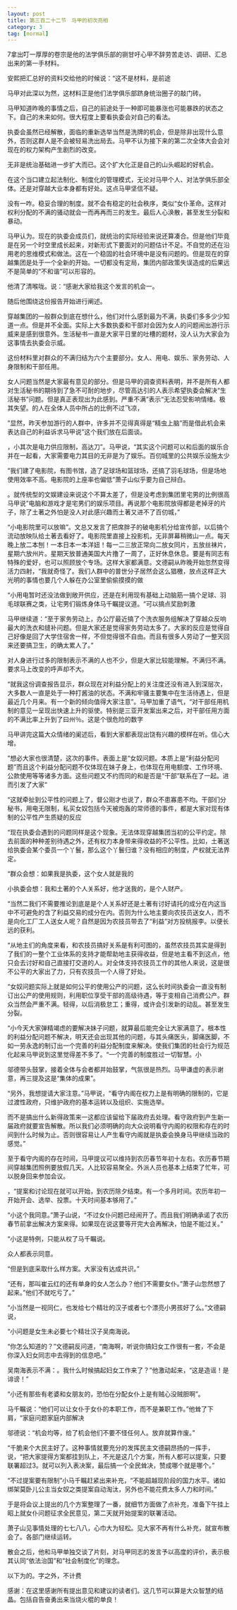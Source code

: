 ```yaml
---
layout: post
title: 第三百二十二节　马甲的初次亮相
category: 3
tag: [normal]
---
```


7拿出叮一厚厚的卷宗是他的法学俱乐部的铡甘吁心甲不辞劳苦走访、调研、汇总出来的第一手材料。

安熙把汇总好的资料交给他的时候说：“这不是材料，是前途

马甲对此深以为然，这材料正是他们法学俱乐部跻身统治圈子的敲门砖。

马甲知道昨晚的事情之后，自己的前途处于一种即可能暴涨也可能暴跌的状态之下。自己的未来如何。很大程度上要看执委会对自己的看法。

执委会虽然已经解散，面临的重新选举当然是洗牌的机会，但是除非出现什么意外，否则这群人是不会被轻易洗出局去。马甲不认为接下来的第二次全体大会会对现在的权力架构产生剧烈的改变。

无非是统治基础进一步扩大而已。这个扩大化正是自己的山头崛起的好机会。

在这个当口建立起法制化、制度化的管理模式，无论对马甲个人、对法学俱乐部全体。还是对穿越大业本身都有好处。这点马甲坚信不疑。

没有一咋。稳妥合理的制度。就不会有稳定的社会秩序，类似“女仆革命。这样对权利分配的不满的骚动就会一而再再而三的发生。最后人心涣散，甚至发生分裂和暴动。

马甲认为。现在的执委会成员们，就统治的实际经验来说还算凑合。但是他们毕竟是在另一个时空里成长起来，对新形式下要面对的问题估计不足。不自觉的还在沿用老的思维模式和做法。这在一个稳固的社会环境中是没有问题的。但是现在的穿越集团是处于一个全新的开始。一切都没有定局，集团内部政策失误造成的后果远不是简单的“不和谐”可以形容的。

他清了清喉咙。说：“感谢大家给我这个发言的机会一。

随后他围绕这份报告开始进行阐述。

穿越集团的一般群众到底在想什么，他们对什么感到最为不满，执委们多多少少知道一点。但是并不全面。实际上大多数执委和干部对会因为女人的问题闹出游行示威来是感到很意外。生活秘书一直是大家平日里的吐槽的题材，没人认为大家会为这事情去执委会示威。

这份材料里对群众的不满归结为六个主要部分。女人、用电、娱乐、家务劳动、人身限制和干部任用。

女人问题当然是大家最有意见的部分。但是马甲的调查资料表明，并不是所有人都对生活秘书的期待到了急不可耐的地步，尽管高达引的人表示希望执委会解决“生活秘书”问题。但是真正表现出为此感到。严重不满”表示“无法忍受影响情绪。极其失望。的人在全体人员中所占的比例不过飞凉，

”显然，昨天参加游行的人群中，许多并不见得真得是“精虫上脑”而是借此机会来表达自己的利益诉求马甲说”这个我们放在后面谈。

，小其次是电力供应限制，高达刀”。马甲说，“其实这个问题可以和后面的娱乐合并在一起看，大家需要电力其目的无非是为了娱乐。百仞城里的公共娱乐设施太少

”我们建了电影院，有图书馆，造了足球场和篮球场，还搞了羽毛球场，但是场地使用效率不高。电影院的上座率也偏低”萧子山似乎要为自己辩白。

。就传统型的文娱建设来说这个不算太差了，但是没考虑到集团里宅男的比例很高马甲说”电脑和游戏才是宅男们的娱乐项目。再说那个电影院放得都是老掉牙的片子，除了土著之外怕是没人对此感兴趣而土著又进不了百仞城，”

“小电影院里可以放嘛”。文总又发言了把席胖子的破电影机分给宣传部，以后搞个流动放映队给土著去看好了。电影院里直接上投影机，无非屏幕稍微山一点。每天晚上放二本刨！一本日本一本洋妞！每一二三放正常向二放女同片，五放丝袜片，星期六放州片。星期天放普通美国大片撸了一周了，正好休息休息。要是有同志有特殊的爱好，也可以照顾放个专场。这样大家都满意。文德嗣从昨晚开始忽然变得活力四射，“我就奇怪了。我们人群中的普世分子居然会这么猖檄，放点这样正大光明的事情也要几个人躲在办公室里偷偷摸摸的做

“小用电暂时还没法做到敞开供应，还是在利用现有基础上动脑筋一搞个足球、羽毛球联赛之类，让宅男们锻炼身体马千瞩提议道。“可以搞点奖励刺激

马甲继续道：“至于家务劳动上，办公厅最近搞了个洗衣服务组解决了穿越众反响最大的洗衣和缝补问题。但是大家还是觉得家务劳动太多了。大家的反应是觉得自己好像是回了大学住宿舍一样，不但觉得很不自由。而且有很多人劳动了一整天回来还要搞卫生，的确太累人了。”

对人身进行过多的限制表示不满的人也不少，但是大家比较能理解。不满归不满。要求马上改变的呼声却不大。

“就我这份调查报告显示，群众现在对利益分配上的关注度还没有进入到深层次，大多数人一直是处于一种打酱油的状态。不满和牢骚主要集中在生活待遇上，但是最近几个月来。有一个新的倾向值得大家注意”。马甲加重了语气，“对干部任用机制的意见一呈现出快速上升的驱使。特别是三亚开发案出来之后，对干部任用方面的不满比率上升到了曰州％。这是个很危险的数字

马甲讲完这篇大众情绪的阑述后，看到大家都表现出饶有兴趣的模样在听。信心大增。

”想必大家也很清楚，这次的事件。表面上是“女奴问题。本质上是“利益分配问题”而且这个利益分配问题不仅体现在妹子身上，也体现在用电额度、工作环境、公款使用等等诸多方面。这些问题又不约而同的和是否是“干部”联系在了一起。进而引发了大家“

“这就牵扯到公平性的问题上了，督公刚才也说了，群众不患寡患不均。干部们分秘书，用电无限制，私买女奴包括今天被炮轰的常师德的事件，都是大家对现有体制的公平性产生质疑的反应

“现在执委会遇到的问题同样是这个现象。无法体现穿越集团当初的公平约定。除去前面的种种差别待遇之外，还有权力本身带来得收益的不公平性。比如，土著送给执委会某个委员一个丫鬟，那么这个丫鬟归谁？没有相应的制度，产权就无法界定。

“群众会想：如果我是执委，这个女人就是我的

小执委会想：我和土著的个人关系好，他才送我的，是个人财产。

“当然二我们不需要推论到底是是个人关系好还是土著有讨好请托的成分在内这当中不可避免的含了利益交易的成分在内。否则为什么地主要向农技员送女人，而不是向化工厂工人送女人呢？自然是因为农技员带去了“利益”对方投桃报李。以便长远的获利。

“从地主们的角度来看，和农技员搞好关系是有利可图的，虽然农技员其实是得到了我们的一整个工业体系的支持才能帮助地主获得收益，但是地主看不到这点，他只会去讨好和自己直接打交道的人。对全体支持农技员工作的其他人来说，这是很不公平的大家出了力，只有农技员一个人得了好处。

“女奴问题实际上就是如何公平的使用公产的问题，这么长时间执委会一直没有制订出公产的使用规则，利用职位享受干部的高级待遇，等于变相自己消费公产。群众当然会严重不满。轻得，以后消极怠工；重得，或许会引发新的动乱。甚至发生分裂。

“小今天大家弹精竭虑的要解决妹子问题，就算最后能完全让大家满意了。根本性的利益分配问题不解决，明天还会出现其他的问题，与其头痛医头，脚痛医脚，不如一劳永逸的制订出一个完善的利益分配制度来解决。使我们集团的社会行为规范化起来马甲说到这里觉得差不多了。“一个完善的制度胜过一切智慧。小

邬德带头鼓掌，接着全体与会者都并始鼓掌，气氛很是热烈。马甲谦虚的表示谢意，再三提及这是“集体的成果”。

“另外，我想提请大家注意。”马甲说，“看守内阁在权力上是有明确的限制的，它是过渡性政府，只维护政府的基本运转以及组织、实施选举。

而不是搞出什么新得政策来一这都应该留给下届政府去处理。看守政府到产生新一届政府就要宣告解散。所以我们必须明确的向大众说明看守内阁的权限和存在的时间到什么时候为止。否则很容易让人产生看守内阁就是执委会换身马甲继续当政的感觉。”

至于看守内阁的存在时间，马甲提议可以维持到农历春节年初十左右。农历春节期间穿越集团照例要放假几天。人比较容易聚全。外派人员也基本上结束了忙年，可以脱身回来参加会议。

，“提案和讨论现在就可以开始，到农历除夕结束。有一个多月时间。农历年初一开始开会、选举、投票。十天时间基本够用了。”

“小这个我同意。”萧子山说，“不过女仆问题已经闹开了。而且我们明确承诺了农历春节前拿出解决方案来得。如果现在说这要等开完大会再解决，怕是不能过关。”

“小这是特例，只能从权了马千瞩说。

众人都表示同意。

“但是到底采取什么样方案。大家没有达成共识。”

“还有，那叫崔云红的还有单身的女人怎么办？他们不需要女仆。”萧子山忽然想了起来。”他们不就吃亏了。”

“小当然是一视同仁，也发给七个精壮的汉子或者七个漂亮小男孩好了么。”文德嗣说，

“小问题是女生未必要七个精壮汉子吴南海说。

“你怎么知道的？”文德嗣反问道，“南海啊，听说你搞妇女工作很有一套，不会是你深入妇女同志中去得到的信息吧。”

吴南海表示不满：。我什么时候搞起妇女工作来了？”他激动起来，“这是造谣！是诽谤！”

“小还有那些有老婆和女朋友的，恐怕在分配女仆上是有贼心没贼胆啊”。

马千瞩说：“他们可以让女仆于女仆的本职工作，而不是兼职工作。”他耸了下肩，“家庭问题家庭内部解决

邬德说：“机会均等，给了机会他们不要不怪任何人。放弃就算作废。”

“千脆来个大民主好了。这种事情就要充分的发挥民主文德嗣昂扬的一挥手，说，“把大家提得方案都挂到队上，不光是这几个方案，所有人都可以提案，只要联署超过3。就可以列入表决案，最后搞一个全民耸决，赞成哪个就是哪个。”

“不过提案要有限制”小马千瞩赶紧出来补充，“不能超越现阶段的国力水平。诸如绑架莫卧儿公主当女奴之类提案自动淘汰，另外也不能花费太多人力和时间。”

于是将会议上提出的几个方案整理了一番，就细节方面做了点补充，准备下午挂上昭上就女仆问题征求全民意见，第二天就开始提案的联署活动。

萧子山见事情处理的七七八八，心巾大为轻松。见大家不再有什么补充，就宣布散会了。各部门继续运转。

散会之后，他和马甲单独交谈了片刻，对马甲同志的发言予以高度的评价，表示极其认同“依法治国”和“社会制度化”的理念。

以下为的。字之外，不计费

感谢：在这里感谢所有提出意见和建议的读者们。这几节可以算是大众智慧的结晶。包括自告奋勇出来当烧火棍的单良！